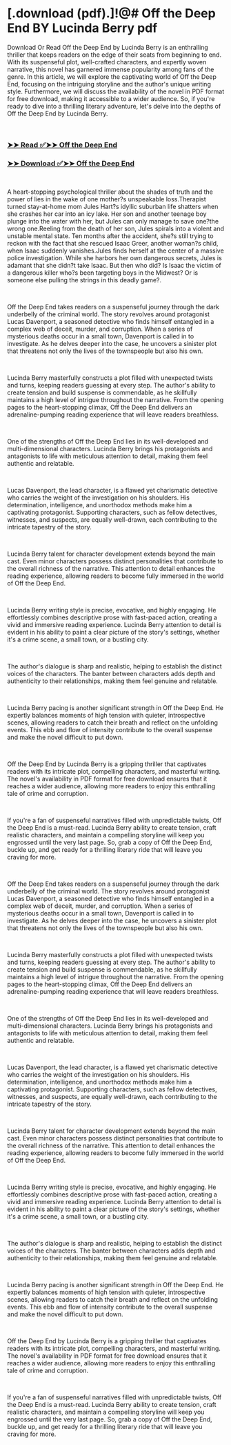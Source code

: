 # [.download (pdf).]!@# Off the Deep End BY Lucinda Berry pdf

<p>Download Or Read Off the Deep End by Lucinda Berry is an enthralling thriller that keeps readers on the edge of their seats from beginning to end. With its suspenseful plot, well-crafted characters, and expertly woven narrative, this novel has garnered immense popularity among fans of the genre. In this article, we will explore the captivating world of Off the Deep End, focusing on the intriguing storyline and the author's unique writing style. Furthermore, we will discuss the availability of the novel in PDF format for free download, making it accessible to a wider audience. So, if you're ready to dive into a thrilling literary adventure, let's delve into the depths of Off the Deep End by Lucinda Berry.</p>
<p>&nbsp;</p>

### [➤➤ Read ✅➤➤ Off the Deep End](https://realpdfbooksdrive.blogspot.com/id/60776142)

### [➤➤ Download ✅➤➤ Off the Deep End](https://realpdfbooksdrive.blogspot.com/id/60776142)

<p>&nbsp;</p>
<p>A heart-stopping psychological thriller about the shades of truth and the power of lies in the wake of one mother?s unspeakable loss.Therapist turned stay-at-home mom Jules Hart?s idyllic suburban life shatters when she crashes her car into an icy lake. Her son and another teenage boy plunge into the water with her, but Jules can only manage to save one?the wrong one.Reeling from the death of her son, Jules spirals into a violent and unstable mental state. Ten months after the accident, she?s still trying to reckon with the fact that she rescued Isaac Greer, another woman?s child, when Isaac suddenly vanishes.Jules finds herself at the center of a massive police investigation. While she harbors her own dangerous secrets, Jules is adamant that she didn?t take Isaac. But then who did? Is Isaac the victim of a dangerous killer who?s been targeting boys in the Midwest? Or is someone else pulling the strings in this deadly game?.</p>
<p>&nbsp;</p>
<p>Off the Deep End takes readers on a suspenseful journey through the dark underbelly of the criminal world. The story revolves around protagonist Lucas Davenport, a seasoned detective who finds himself entangled in a complex web of deceit, murder, and corruption. When a series of mysterious deaths occur in a small town, Davenport is called in to investigate. As he delves deeper into the case, he uncovers a sinister plot that threatens not only the lives of the townspeople but also his own.</p>
<p>&nbsp;</p>
<p>Lucinda Berry masterfully constructs a plot filled with unexpected twists and turns, keeping readers guessing at every step. The author's ability to create tension and build suspense is commendable, as he skillfully maintains a high level of intrigue throughout the narrative. From the opening pages to the heart-stopping climax, Off the Deep End delivers an adrenaline-pumping reading experience that will leave readers breathless.</p>
<p>&nbsp;</p>
<p>One of the strengths of Off the Deep End lies in its well-developed and multi-dimensional characters. Lucinda Berry brings his protagonists and antagonists to life with meticulous attention to detail, making them feel authentic and relatable.</p>
<p>&nbsp;</p>
<p>Lucas Davenport, the lead character, is a flawed yet charismatic detective who carries the weight of the investigation on his shoulders. His determination, intelligence, and unorthodox methods make him a captivating protagonist. Supporting characters, such as fellow detectives, witnesses, and suspects, are equally well-drawn, each contributing to the intricate tapestry of the story.</p>
<p>&nbsp;</p>
<p>Lucinda Berry talent for character development extends beyond the main cast. Even minor characters possess distinct personalities that contribute to the overall richness of the narrative. This attention to detail enhances the reading experience, allowing readers to become fully immersed in the world of Off the Deep End.</p>
<p>&nbsp;</p>
<p>Lucinda Berry writing style is precise, evocative, and highly engaging. He effortlessly combines descriptive prose with fast-paced action, creating a vivid and immersive reading experience. Lucinda Berry attention to detail is evident in his ability to paint a clear picture of the story's settings, whether it's a crime scene, a small town, or a bustling city.</p>
<p>&nbsp;</p>
<p>The author's dialogue is sharp and realistic, helping to establish the distinct voices of the characters. The banter between characters adds depth and authenticity to their relationships, making them feel genuine and relatable.</p>
<p>&nbsp;</p>
<p>Lucinda Berry pacing is another significant strength in Off the Deep End. He expertly balances moments of high tension with quieter, introspective scenes, allowing readers to catch their breath and reflect on the unfolding events. This ebb and flow of intensity contribute to the overall suspense and make the novel difficult to put down.</p>
<p>&nbsp;</p>
<p>Off the Deep End by Lucinda Berry is a gripping thriller that captivates readers with its intricate plot, compelling characters, and masterful writing. The novel's availability in PDF format for free download ensures that it reaches a wider audience, allowing more readers to enjoy this enthralling tale of crime and corruption.</p>
<p>&nbsp;</p>
<p>If you're a fan of suspenseful narratives filled with unpredictable twists, Off the Deep End is a must-read. Lucinda Berry ability to create tension, craft realistic characters, and maintain a compelling storyline will keep you engrossed until the very last page. So, grab a copy of Off the Deep End, buckle up, and get ready for a thrilling literary ride that will leave you craving for more.</p>
<p>&nbsp;</p>
<p>Off the Deep End takes readers on a suspenseful journey through the dark underbelly of the criminal world. The story revolves around protagonist Lucas Davenport, a seasoned detective who finds himself entangled in a complex web of deceit, murder, and corruption. When a series of mysterious deaths occur in a small town, Davenport is called in to investigate. As he delves deeper into the case, he uncovers a sinister plot that threatens not only the lives of the townspeople but also his own.</p>
<p>&nbsp;</p>
<p>Lucinda Berry masterfully constructs a plot filled with unexpected twists and turns, keeping readers guessing at every step. The author's ability to create tension and build suspense is commendable, as he skillfully maintains a high level of intrigue throughout the narrative. From the opening pages to the heart-stopping climax, Off the Deep End delivers an adrenaline-pumping reading experience that will leave readers breathless.</p>
<p>&nbsp;</p>
<p>One of the strengths of Off the Deep End lies in its well-developed and multi-dimensional characters. Lucinda Berry brings his protagonists and antagonists to life with meticulous attention to detail, making them feel authentic and relatable.</p>
<p>&nbsp;</p>
<p>Lucas Davenport, the lead character, is a flawed yet charismatic detective who carries the weight of the investigation on his shoulders. His determination, intelligence, and unorthodox methods make him a captivating protagonist. Supporting characters, such as fellow detectives, witnesses, and suspects, are equally well-drawn, each contributing to the intricate tapestry of the story.</p>
<p>&nbsp;</p>
<p>Lucinda Berry talent for character development extends beyond the main cast. Even minor characters possess distinct personalities that contribute to the overall richness of the narrative. This attention to detail enhances the reading experience, allowing readers to become fully immersed in the world of Off the Deep End.</p>
<p>&nbsp;</p>
<p>Lucinda Berry writing style is precise, evocative, and highly engaging. He effortlessly combines descriptive prose with fast-paced action, creating a vivid and immersive reading experience. Lucinda Berry attention to detail is evident in his ability to paint a clear picture of the story's settings, whether it's a crime scene, a small town, or a bustling city.</p>
<p>&nbsp;</p>
<p>The author's dialogue is sharp and realistic, helping to establish the distinct voices of the characters. The banter between characters adds depth and authenticity to their relationships, making them feel genuine and relatable.</p>
<p>&nbsp;</p>
<p>Lucinda Berry pacing is another significant strength in Off the Deep End. He expertly balances moments of high tension with quieter, introspective scenes, allowing readers to catch their breath and reflect on the unfolding events. This ebb and flow of intensity contribute to the overall suspense and make the novel difficult to put down.</p>
<p>&nbsp;</p>
<p>Off the Deep End by Lucinda Berry is a gripping thriller that captivates readers with its intricate plot, compelling characters, and masterful writing. The novel's availability in PDF format for free download ensures that it reaches a wider audience, allowing more readers to enjoy this enthralling tale of crime and corruption.</p>
<p>&nbsp;</p>
<p>If you're a fan of suspenseful narratives filled with unpredictable twists, Off the Deep End is a must-read. Lucinda Berry ability to create tension, craft realistic characters, and maintain a compelling storyline will keep you engrossed until the very last page. So, grab a copy of Off the Deep End, buckle up, and get ready for a thrilling literary ride that will leave you craving for more.</p>
<p>&nbsp;</p>
